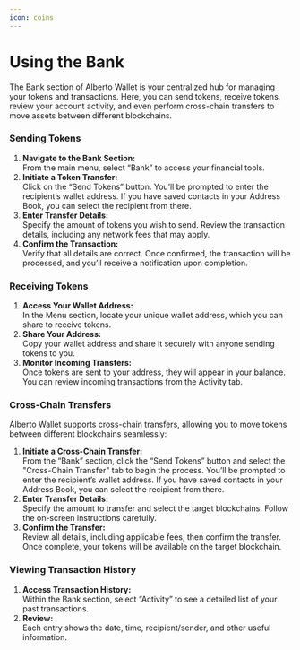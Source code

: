 ```yaml
---
icon: coins
---
```


# Using the Bank

The Bank section of Alberto Wallet is your centralized hub for managing your tokens and transactions. Here, you can send tokens, receive tokens, review your account activity, and even perform cross-chain transfers to move assets between different blockchains.

### Sending Tokens

1. **Navigate to the Bank Section:**\
   From the main menu, select “Bank” to access your financial tools.
2. **Initiate a Token Transfer:**\
   Click on the “Send Tokens” button. You’ll be prompted to enter the recipient’s wallet address. If you have saved contacts in your Address Book, you can select the recipient from there.
3. **Enter Transfer Details:**\
   Specify the amount of tokens you wish to send. Review the transaction details, including any network fees that may apply.
4. **Confirm the Transaction:**\
   Verify that all details are correct. Once confirmed, the transaction will be processed, and you’ll receive a notification upon completion.

### Receiving Tokens

1. **Access Your Wallet Address:**\
   In the Menu section, locate your unique wallet address, which you can share to receive tokens.
2. **Share Your Address:**\
   Copy your wallet address and share it securely with anyone sending tokens to you.
3. **Monitor Incoming Transfers:**\
   Once tokens are sent to your address, they will appear in your balance. You can review incoming transactions from the Activity tab.

### Cross-Chain Transfers

Alberto Wallet supports cross-chain transfers, allowing you to move tokens between different blockchains seamlessly:

1. **Initiate a Cross-Chain Transfer:**\
   From the “Bank” section, click the “Send Tokens” button and select the "Cross-Chain Transfer" tab to begin the process. You’ll be prompted to enter the recipient’s wallet address. If you have saved contacts in your Address Book, you can select the recipient from there.
2. **Enter Transfer Details:**\
   Specify the amount to transfer and select the target blockchains. Follow the on-screen instructions carefully.
3. **Confirm the Transfer:**\
   Review all details, including applicable fees, then confirm the transfer. Once complete, your tokens will be available on the target blockchain.

### Viewing Transaction History

1. **Access Transaction History:**\
   Within the Bank section, select “Activity” to see a detailed list of your past transactions.
2. **Review:**\
   Each entry shows the date, time, recipient/sender, and other useful information.
